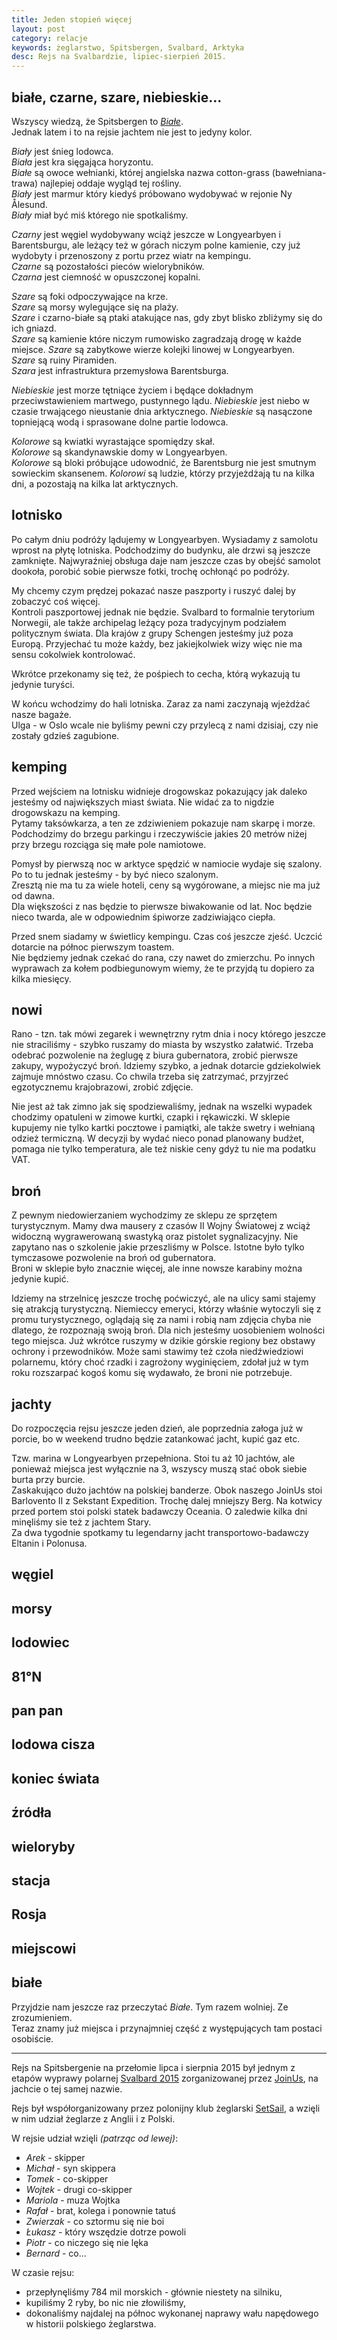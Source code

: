 ```yaml
---
title: Jeden stopień więcej
layout: post
category: relacje
keywords: żeglarstwo, Spitsbergen, Svalbard, Arktyka
desc: Rejs na Svalbardzie, lipiec-sierpień 2015.
---
```


## białe, czarne, szare, niebieskie...

Wszyscy wiedzą, że Spitsbergen to *[Białe](https://czarne.com.pl/katalog/ksiazki/biale)*.  
Jednak latem i to na rejsie jachtem nie jest to jedyny kolor.

*Biały* jest śnieg lodowca.  
*Biała* jest kra sięgająca horyzontu.  
*Białe* są owoce wełnianki, której angielska nazwa cotton-grass (bawełniana-trawa) najlepiej oddaje wygląd tej rośliny.  
*Biały* jest marmur który kiedyś próbowano wydobywać w rejonie Ny Ålesund.  
*Biały* miał być miś którego nie spotkaliśmy.  

*Czarny* jest węgiel wydobywany wciąż jeszcze w Longyearbyen i Barentsburgu, ale leżący też w górach niczym polne kamienie, 
czy już wydobyty i przenoszony z portu przez wiatr na kempingu.  
*Czarne* są pozostałości pieców wielorybników.  
*Czarna* jest ciemność w opuszczonej kopalni.
 
*Szare* są foki odpoczywające na krze.  
*Szare* są morsy wylegujące się na plaży.  
*Szare* i czarno-białe są ptaki atakujące nas, gdy zbyt blisko zbliżymy się do ich gniazd.  
*Szare* są kamienie które niczym rumowisko zagradzają drogę w każde miejsce.
*Szare* są zabytkowe wierze kolejki linowej w Longyearbyen.  
*Szare* są ruiny Piramiden.  
*Szara* jest infrastruktura przemysłowa Barentsburga. 

*Niebieskie* jest morze tętniące życiem i będące dokładnym przeciwstawieniem martwego, pustynnego lądu.
*Niebieskie* jest niebo w czasie trwającego nieustanie dnia arktycznego.
*Niebieskie* są nasączone topniejącą wodą i sprasowane dolne partie lodowca.

*Kolorowe* są kwiatki wyrastające spomiędzy skał.   
*Kolorowe* są skandynawskie domy w Longyearbyen.  
*Kolorowe* są bloki próbujące udowodnić, że Barentsburg nie jest smutnym sowieckim skansenem.
*Kolorowi* są ludzie, którzy przyjeżdżają tu na kilka dni, a pozostają na kilka lat arktycznych.


## lotnisko

Po całym dniu podróży lądujemy w Longyearbyen. Wysiadamy z samolotu wprost na płytę lotniska. Podchodzimy do budynku, 
ale drzwi są jeszcze zamknięte. Najwyraźniej obsługa daje nam jeszcze czas by obejść samolot dookoła, 
porobić sobie pierwsze fotki, trochę ochłonąć po podróży. 

My chcemy czym prędzej pokazać nasze paszporty i ruszyć dalej by zobaczyć coś więcej.  
Kontroli paszportowej jednak nie będzie. Svalbard to formalnie terytorium Norwegii, ale także archipelag leżący 
poza tradycyjnym podziałem politycznym świata. Dla krajów z grupy Schengen jesteśmy już poza Europą. Przyjechać tu może każdy, 
bez jakiejkolwiek wizy więc nie ma sensu cokolwiek kontrolować.  

Wkrótce przekonamy się też, że pośpiech to cecha, którą wykazują tu jedynie turyści.

W końcu wchodzimy do hali lotniska. Zaraz za nami zaczynają wjeżdżać nasze bagaże.  
Ulga - w Oslo wcale nie byliśmy pewni czy przylecą z nami dzisiaj, czy nie zostały gdzieś zagubione.


## kemping

Przed wejściem na lotnisku widnieje drogowskaz pokazujący jak daleko jesteśmy od największych miast świata. Nie widać za to 
nigdzie drogowskazu na kemping.  
Pytamy taksówkarza, a ten ze zdziwieniem pokazuje nam skarpę i morze. Podchodzimy do brzegu parkingu i rzeczywiście jakies 
20 metrów niżej przy brzegu rozciąga się małe pole namiotowe.
 
Pomysł by pierwszą noc w arktyce spędzić w namiocie wydaje się szalony. Po to tu jednak jesteśmy - by być nieco szalonym.  
Zresztą nie ma tu za wiele hoteli, ceny są wygórowane, a miejsc nie ma już od dawna.  
Dla większości z nas będzie to pierwsze biwakowanie od lat. Noc będzie nieco twarda, ale w odpowiednim śpiworze zadziwiająco ciepła.

Przed snem siadamy w świetlicy kempingu. Czas coś jeszcze zjeść. Uczcić dotarcie na północ pierwszym toastem.  
Nie będziemy jednak czekać do rana, czy nawet do zmierzchu. Po innych wyprawach za kołem podbiegunowym wiemy, że te przyjdą tu
dopiero za kilka miesięcy.


## nowi

Rano - tzn. tak mówi zegarek i wewnętrzny rytm dnia i nocy którego jeszcze nie straciliśmy - szybko ruszamy do miasta by wszystko załatwić. 
Trzeba odebrać pozwolenie na żeglugę z biura gubernatora, zrobić pierwsze zakupy, wypożyczyć broń.
Idziemy szybko, a jednak dotarcie gdziekolwiek zajmuje mnóstwo czasu. Co chwila trzeba się zatrzymać, przyjrzeć egzotycznemu krajobrazowi, 
zrobić zdjęcie. 
 
Nie jest aż tak zimno jak się spodziewaliśmy, jednak na wszelki wypadek chodzimy opatuleni w zimowe kurtki, czapki i rękawiczki.
W sklepie kupujemy nie tylko kartki pocztowe i pamiątki, ale także swetry i wełnianą odzież termiczną. W decyzji by wydać nieco ponad planowany budżet, 
pomaga nie tylko temperatura, ale też niskie ceny gdyż tu nie ma podatku VAT.


## broń

Z pewnym niedowierzaniem wychodzimy ze sklepu ze sprzętem turystycznym. Mamy dwa mausery z czasów II Wojny Światowej 
z wciąż widoczną wygrawerowaną swastyką oraz pistolet sygnalizacyjny. Nie zapytano nas o szkolenie jakie przeszliśmy w Polsce. 
Istotne było tylko tymczasowe pozwolenie na broń od gubernatora.  
Broni w sklepie było znacznie więcej, ale inne nowsze karabiny można jedynie kupić.

Idziemy na strzelnicę jeszcze trochę poćwiczyć, ale na ulicy sami stajemy się atrakcją turystyczną. Niemieccy emeryci, 
którzy właśnie wytoczyli się z promu turystycznego, oglądają się za nami i robią nam zdjęcia chyba nie dlatego, że rozpoznają swoją broń. 
Dla nich jesteśmy uosobieniem wolności tego miejsca.
Już wkrótce ruszymy w dzikie górskie regiony bez obstawy ochrony i przewodników. Może sami stawimy też czoła niedźwiedziowi polarnemu,
który choć rzadki i zagrożony wyginięciem, zdołał już w tym roku rozszarpać kogoś komu się wydawało, że broni nie potrzebuje.


## jachty

Do rozpoczęcia rejsu jeszcze jeden dzień, ale poprzednia załoga już w porcie, bo w weekend trudno będzie zatankować jacht, kupić gaz etc.  

Tzw. marina w Longyearbyen przepełniona. Stoi tu aż 10 jachtów, ale ponieważ miejsca jest wyłącznie na 3, wszyscy muszą stać 
obok siebie burta przy burcie.  
Zaskakująco dużo jachtów na polskiej banderze. Obok naszego JoinUs stoi Barlovento II z Sekstant Expedition. Trochę dalej mniejszy Berg.
Na kotwicy przed portem stoi polski statek badawczy Oceania. O zaledwie kilka dni minęliśmy sie też z jachtem Stary.  
Za dwa tygodnie spotkamy tu legendarny jacht transportowo-badawczy Eltanin i Polonusa.

## węgiel

## morsy

## lodowiec

## 81°N

## pan pan

## lodowa cisza

## koniec świata

## źródła

## wieloryby

## stacja

## Rosja

## miejscowi

## białe

Przyjdzie nam jeszcze raz przeczytać *Białe*. Tym razem wolniej. Ze zrozumieniem.  
Teraz znamy już miejsca i przynajmniej część z występujących tam postaci osobiście.

-----------------------------------------------

Rejs na Spitsbergenie na przełomie lipca i sierpnia 2015 był jednym z etapów wyprawy polarnej [Svalbard 2015](http://svalbard.com.pl/) 
zorganizowanej przez [JoinUs](http://joinus.eu/), na jachcie o tej samej nazwie.  

Rejs był współorganizowany przez polonijny klub żeglarski [SetSail](http://setsail.org.uk/), 
a wzięli w nim udział żeglarze z Anglii i z Polski.

W rejsie udział wzięli *(patrząc od lewej)*:  

* *Arek* - skipper
* *Michał* - syn skippera
* *Tomek* - co-skipper
* *Wojtek* - drugi co-skipper
* *Mariola* - muza Wojtka
* *Rafał* - brat, kolega i ponownie tatuś
* *Zwierzak* - co sztormu się nie boi
* *Łukasz* - który wszędzie dotrze powoli
* *Piotr* - co niczego się nie lęka
* *Bernard* - co...

W czasie rejsu:  

* przepłynęliśmy 784 mil morskich - głównie niestety na silniku, 
* kupiliśmy 2 ryby, bo nic nie złowiliśmy, 
* dokonaliśmy najdalej na północ wykonanej naprawy wału napędowego w historii polskiego żeglarstwa.

